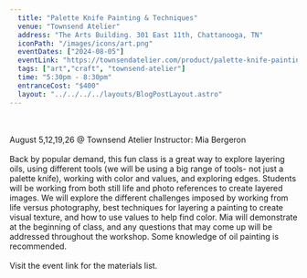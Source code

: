 ```yaml
---
  title: "Palette Knife Painting & Techniques"
  venue: "Townsend Atelier"
  address: "The Arts Building. 301 East 11th, Chattanooga, TN"
  iconPath: "/images/icons/art.png"
  eventDates: ["2024-08-05"]
  eventLink: "https://townsendatelier.com/product/palette-knife-painting-techniques-with-mia-bergeron/"
  tags: ["art","craft", "townsend-atelier"]
  time: "5:30pm - 8:30pm"
  entranceCost: "$400"
  layout: "../../../../layouts/BlogPostLayout.astro"
---
```


<br><br>
August 5,12,19,26 @ Townsend Atelier
Instructor:  Mia Bergeron
<br><br>
Back by popular demand, this fun class is a great way to explore layering oils, using different tools (we will be using a big range of tools- not just a palette knife), working with color and values, and exploring edges. Students will be working from both still life and photo references to create layered images. We will explore the different challenges imposed by working from life versus photography, best techniques for layering a painting to create visual texture, and how to use values to help find color. Mia will demonstrate at the beginning of class, and any questions that may come up will be addressed throughout the workshop. Some knowledge of oil painting is recommended.
<br><br>
Visit the event link for the materials list.
